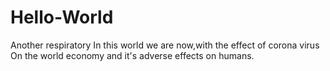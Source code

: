# Hello-World
Another respiratory
In this world we are now,with the effect of corona virus
On the world economy and it's adverse effects on humans.
